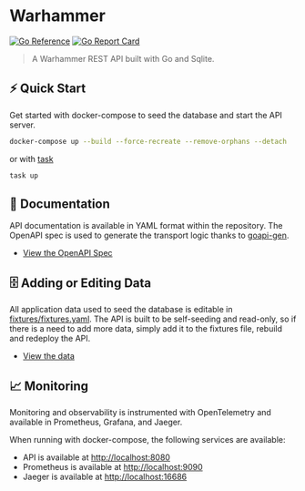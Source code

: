 # Warhammer

[![Go Reference](https://pkg.go.dev/badge/github.com/brittonhayes/warhammer.svg)](https://pkg.go.dev/github.com/brittonhayes/warhammer)
[![Go Report Card](https://goreportcard.com/badge/github.com/brittonhayes/warhammer)](https://goreportcard.com/report/github.com/brittonhayes/warhammer)

> A Warhammer REST API built with Go and Sqlite.

## ⚡ Quick Start

Get started with docker-compose to seed the database and start the API server.

```sh
docker-compose up --build --force-recreate --remove-orphans --detach
```

or with [task](https://taskfile.dev/)

```sh
task up
```

## 📖 Documentation

API documentation is available in YAML format within the repository. The OpenAPI spec is used to generate the transport logic thanks to [goapi-gen](https://github.com/discord-gophers/goapi-gen).

- [View the OpenAPI Spec](https://github.com/brittonhayes/warhammer/blob/main/api/openapi.yaml)

## 🗄️ Adding or Editing Data

All application data used to seed the database is editable in [fixtures/fixtures.yaml](https://github.com/brittonhayes/warhammer/blob/main/fixtures/fixtures.yaml). The API is built to be self-seeding and read-only, so if there is a need to add more data, simply add it to the fixtures file, rebuild and redeploy the API.

- [View the data](https://github.com/brittonhayes/warhammer/blob/main/fixtures/fixtures.yaml)

## 📈 Monitoring

Monitoring and observability is instrumented with OpenTelemetry and available in Prometheus, Grafana, and Jaeger.

When running with docker-compose, the following services are available:

- API is available at [http://localhost:8080](http://localhost:8080)
- Prometheus is available at [http://localhost:9090](http://localhost:9090)
- Jaeger is available at [http://localhost:16686](http://localhost:16686)
